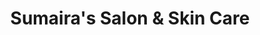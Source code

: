 ---
title: "Sumaira's Salon & Skin Care"
url: /karachi/sumairas-salon-and-skin-care/
shop: beauty
---